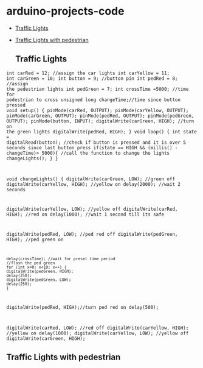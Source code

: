 # arduino-projects-code

* [Traffic Lights](#traffic-lights)
* [Traffic Lights with pedestrian](#traffic-ights-with-pedestrian)

  ## Traffic Lights

<code>int carRed = 12; //assign the car lights
	int carYellow = 11;
	int carGreen = 10;
	int button = 9; //button pin
	int pedRed = 8; //assign the pedestrian lights
	int pedGreen = 7;
	int crossTime =5000; //time for pedestrian to cross
	unsigned long changeTime;//time since button pressed
 void setup() {
	pinMode(carRed, OUTPUT);
	pinMode(carYellow, OUTPUT);
	pinMode(carGreen, OUTPUT);
	pinMode(pedRed, OUTPUT);
	pinMode(pedGreen, OUTPUT);
	pinMode(button, INPUT);
	digitalWrite(carGreen, HIGH); //turn on the green lights
	digitalWrite(pedRed, HIGH);
	}
 	void loop() {
	int state = digitalRead(button);
	//check if button is pressed and it is over 5 seconds since last button press
	if(state == HIGH && (millis() - changeTime)> 5000){
	//call the function to change the lights
	changeLights();
	}
	}

 void changeLights() {
	digitalWrite(carGreen, LOW); //green off
	digitalWrite(carYellow, HIGH); //yellow on
	delay(2000); //wait 2 seconds

 digitalWrite(carYellow, LOW); //yellow off
	digitalWrite(carRed, HIGH); //red on
	delay(1000); //wait 1 second till its safe

 digitalWrite(pedRed, LOW); //ped red off
	digitalWrite(pedGreen, HIGH); //ped green on
	
	delay(crossTime); //wait for preset time period
 	//flash the ped green
	for (int x=0; x<10; x++) {
	digitalWrite(pedGreen, HIGH);
	delay(250);
	digitalWrite(pedGreen, LOW);
	delay(250);
	}

 digitalWrite(pedRed, HIGH);//turn ped red on
	delay(500);

 digitalWrite(carRed, LOW); //red off
	digitalWrite(carYellow, HIGH); //yellow on
	delay(1000);
	digitalWrite(carYellow, LOW); //yellow off
	digitalWrite(carGreen, HIGH); 
 </code>

  ## Traffic Lights with pedestrian

 <code></code>
